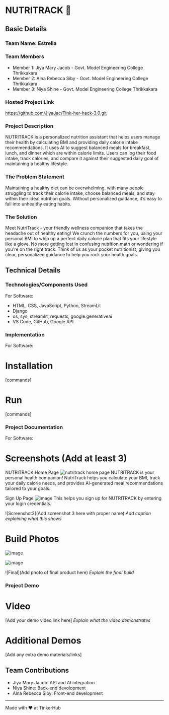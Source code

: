 # NUTRITRACK 🎯


## Basic Details
### Team Name: Estrella


### Team Members
- Member 1: Jiya Mary Jacob - Govt. Model Engineering College Thrikkakara
- Member 2: Alna Rebecca Siby - Govt. Model Engineering College Thrikkakara
- Member 3: Niya Shine - Govt. Model Engineering College Thrikkakara

### Hosted Project Link
https://github.com/JiyaJac/Tink-her-hack-3.0.git

### Project Description
NUTRITRACK is a personalized nutrition assistant that helps users manage their health by calculating BMI and providing daily calorie intake recommendations.
It uses AI to suggest balanced meals for breakfast, lunch, and dinner which are within calorie limits. Users can log their food intake, track calories, and compare it 
against their suggested daily goal of maintaining a healthy lifestyle.

### The Problem Statement
Maintaining a healthy diet can be overwhelming, with many people struggling to track their calorie intake, choose balanced meals, and stay within their ideal nutrition goals. Without personalized guidance, it’s easy to fall into unhealthy eating habits.

### The Solution
Meet NutriTrack - your friendly wellness companion that takes the headache out of healthy eating! We crunch the numbers for you, using your personal BMI to whip up a perfect daily calorie plan that fits your lifestyle like a glove. No more getting lost in confusing nutrition math or wondering if you're on the right track. Think of us as your pocket nutritionist, giving you clear, personalized guidance to help you rock your health goals. 

## Technical Details
### Technologies/Components Used
For Software:
- HTML, CSS, JavaScript, Python, StreamLit
- Django
- os, sys, streamlit, requests, google.generativeai
- VS Code, GitHub, Google API

### Implementation
For Software:
# Installation
[commands]

# Run
[commands]

### Project Documentation
For Software:

# Screenshots (Add at least 3)
NUTRITRACK Home Page
![nutritrack home page](https://github.com/user-attachments/assets/c320b13b-fccf-475c-bf89-c51887fc405e)
NUTRITRACK is your personal health companion! NutriTrack helps you calculate your BMI, track your daily calorie needs, and provides AI-generated meal recommendations tailored to your goals. 

Sign Up Page 
![image](https://github.com/user-attachments/assets/68f09299-d211-409f-8017-ea9470c03a36)
This helps you sign up for NUTRITRACK by entering your login credentials.

![Screenshot3](Add screenshot 3 here with proper name)
*Add caption explaining what this shows*


# Build Photos
![image](https://github.com/user-attachments/assets/74263cba-4e18-4d69-9fe3-d84fe75db1c8)

![image](https://github.com/user-attachments/assets/bb0de37b-69e7-4d23-ab0a-8872b8f1c50a)




![Final](Add photo of final product here)
*Explain the final build*

### Project Demo
# Video
[Add your demo video link here]
*Explain what the video demonstrates*

# Additional Demos
[Add any extra demo materials/links]

## Team Contributions
- Jiya Mary Jacob: API and AI integration
- Niya Shine: Back-end devolopment
- Alna Rebecca Siby: Front-end development 
---
Made with ❤️ at TinkerHub
